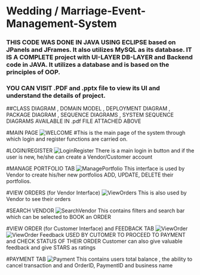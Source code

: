 # Wedding / Marriage-Event-Management-System
### THIS CODE WAS DONE IN JAVA USING ECLIPSE based on JPanels and JFrames. It also utilizes MySQL as its database. IT IS A COMPLETE project with UI-LAYER DB-LAYER and Backend code in JAVA. It utilizes a database and is based on the principles of OOP. 
### YOU CAN VISIT .PDF and .pptx file to view its UI and understand the details of project. 

##CLASS DIAGRAM , DOMAIN MODEL , DEPLOYMENT DIAGRAM , PACKAGE DIAGRAM , SEQUENCE DIAGRAMS , SYSTEM SEQUENCE DIAGRAMS AVAILABLE IN .pdf FILE ATTACHED ABOVE


#MAIN PAGE
![WELCOME](https://github.com/TayyabSohail/Marriage-Event-Management-System/assets/129260556/1c044d64-056f-4ea4-a27a-74c9a97cdb7f)
#This is the main page of the system through which login and register functions are carried on.

#LOGIN/REGISTER
![LoginRegister](https://github.com/TayyabSohail/Marriage-Event-Management-System/assets/129260556/5f67560b-f638-4b7b-89ac-e0caae040ab1)
There is a main login in button and if the user is new, he/she can create a Vendor/Customer account


#MANAGE PORTFOLIO TAB
![ManagePortfolio](https://github.com/TayyabSohail/Marriage-Event-Management-System/assets/129260556/a861fe2f-cd4e-4e1f-be37-ed086c05672a)
This interface is used by Vendor to create his/her new portfolios ADD, UPDATE, DELETE their portfolios.


#VIEW ORDERS (for Vendor Interface)
![ViewOrders](https://github.com/TayyabSohail/Marriage-Event-Management-System/assets/129260556/376f7552-47d4-4ff7-9653-62f57dcae681)
This is also used by Vendor to see their orders


#SEARCH VENDOR
![SearchVendor](https://github.com/TayyabSohail/Marriage-Event-Management-System/assets/129260556/30af0d17-0505-45a6-b56a-5f39084005c4)
This contains filters and search bar which can be selected to BOOK an ORDER


#VIEW ORDER (for Customer Interface) and FEEDBACK TAB
![ViewOrder](https://github.com/TayyabSohail/Marriage-Event-Management-System/assets/129260556/502d9985-131a-4a95-b8c6-d8c9e008bf8b)
![ViewOrder Feedback](https://github.com/TayyabSohail/Marriage-Event-Management-System/assets/129260556/054fd32b-1dd1-4b13-a999-07d8c9a8b7ad)
USED BY CUTOMER TO PROCEED TO PAYMENT and CHECK STATUS OF THEIR ORDER
Customer can also give valuable feedback and give STARS as ratings


#PAYMENT TAB
![Payment](https://github.com/TayyabSohail/Marriage-Event-Management-System/assets/129260556/a568c5d7-2f05-4ef5-b0f0-cb42f1ecd9d4)
  This contains users total balance , the ability to cancel transaction and and OrderID, PaymentID and
business name








